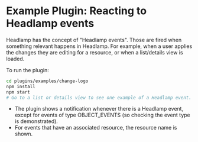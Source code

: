 # Example Plugin: Reacting to Headlamp events

Headlamp has the concept of "Headlamp events". Those are fired when something relevant happens in Headlamp.
For example, when a user applies the changes they are editing for a resource, or when a list/details view is loaded.

To run the plugin:

```bash
cd plugins/examples/change-logo
npm install
npm start
# Go to a list or details view to see one example of a Headlamp event.
```

- The plugin shows a notification whenever there is a Headlamp event, except for events of type OBJECT_EVENTS (so checking the event type is demonstrated).
- For events that have an associated resource, the resource name is shown.
